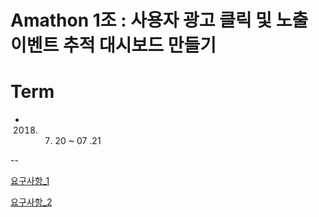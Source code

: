 # Amathon 1조 : 사용자 광고 클릭 및 노출 이벤트 추적 대시보드 만들기

# Term

* 2018. 07. 20 ~ 07 .21



--


[요구사항_1](https://goodgid/assets/img/posts/amathon_requirements_1.png)


[요구사항_2](https://goodgid/assets/img/posts/amathon_requirements_2.png)
